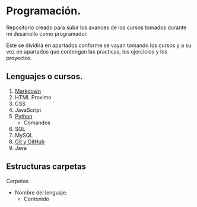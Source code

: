 # Programación.

Repositorio creado para subir los avances de los cursos tomados durante mi desarrollo como programador.

Este se dividirá en apartados conforme se vayan tomando los cursos y a su vez en apartados que contengan las practicas, los ejercicios y los proyectos. 

## Lenguajes o cursos.

1. [Markdown](markdown)
2. HTML Proximo
3. CSS
4. JavaScript
5. [Python](python)
    * Comandos
6. SQL
7. MySQL
8. [Git y GitHub](git)
9. Java

## Estructuras carpetas

 Carpetas
    
* Nombre del lenguaje.
    * Contenido



